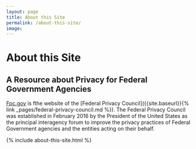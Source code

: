```yaml
---
layout: page
title: About this Site
permalink: /about-this-site/
image:
---
```


# About this Site

## A Resource about Privacy for Federal Government Agencies

[Fpc.gov](https://www.fpc.gov/) is fthe website of the [Federal Privacy Council]({{site.baseurl}}{% link _pages/federal-privacy-council.md %}). The Federal Privacy Council 
was established in February 2016 by the President of the United States as the principal 
interagency forum to improve the privacy practices of Federal Government agencies 
and the entities acting on their behalf.

{% include about-this-site.html %}
